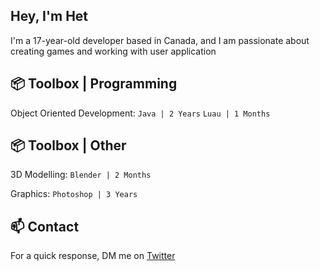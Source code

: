 ## Hey, I'm Het

I'm a 17-year-old developer based in Canada, and I am passionate about creating games and working with user application


## 📦 Toolbox | Programming
Object Oriented Development: ```Java | 2 Years``` ```Luau | 1 Months```



## 📦 Toolbox | Other
3D Modelling: ```Blender | 2 Months```

Graphics: ```Photoshop | 3 Years```



## 📫 Contact
For a quick response, DM me on [Twitter](https://twitter.com/SelectVoid)
